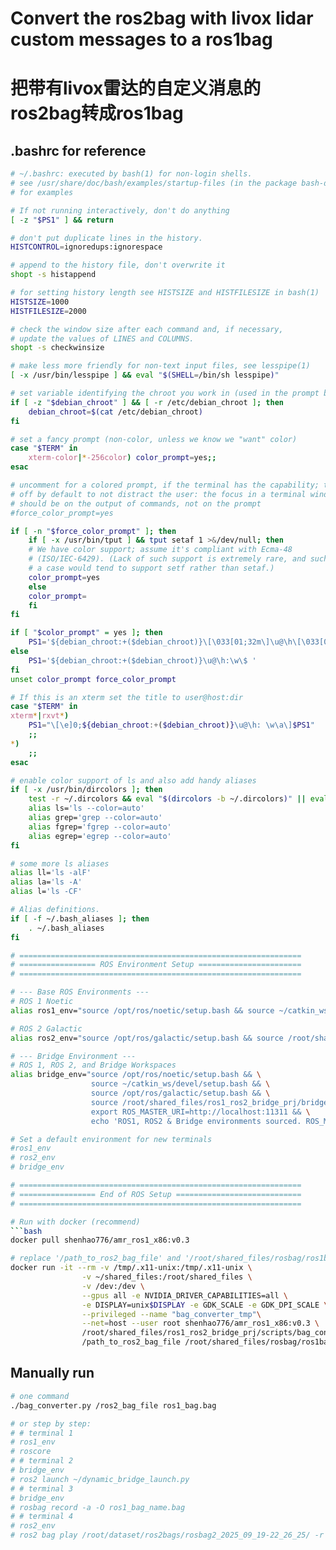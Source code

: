 # Convert the ros2bag with livox lidar custom messages to a ros1bag
# 把带有livox雷达的自定义消息的ros2bag转成ros1bag

## .bashrc for reference
```bash
# ~/.bashrc: executed by bash(1) for non-login shells.
# see /usr/share/doc/bash/examples/startup-files (in the package bash-doc)
# for examples

# If not running interactively, don't do anything
[ -z "$PS1" ] && return

# don't put duplicate lines in the history.
HISTCONTROL=ignoredups:ignorespace

# append to the history file, don't overwrite it
shopt -s histappend

# for setting history length see HISTSIZE and HISTFILESIZE in bash(1)
HISTSIZE=1000
HISTFILESIZE=2000

# check the window size after each command and, if necessary,
# update the values of LINES and COLUMNS.
shopt -s checkwinsize

# make less more friendly for non-text input files, see lesspipe(1)
[ -x /usr/bin/lesspipe ] && eval "$(SHELL=/bin/sh lesspipe)"

# set variable identifying the chroot you work in (used in the prompt below)
if [ -z "$debian_chroot" ] && [ -r /etc/debian_chroot ]; then
    debian_chroot=$(cat /etc/debian_chroot)
fi

# set a fancy prompt (non-color, unless we know we "want" color)
case "$TERM" in
    xterm-color|*-256color) color_prompt=yes;;
esac

# uncomment for a colored prompt, if the terminal has the capability; turned
# off by default to not distract the user: the focus in a terminal window
# should be on the output of commands, not on the prompt
#force_color_prompt=yes

if [ -n "$force_color_prompt" ]; then
    if [ -x /usr/bin/tput ] && tput setaf 1 >&/dev/null; then
	# We have color support; assume it's compliant with Ecma-48
	# (ISO/IEC-6429). (Lack of such support is extremely rare, and such
	# a case would tend to support setf rather than setaf.)
	color_prompt=yes
    else
	color_prompt=
    fi
fi

if [ "$color_prompt" = yes ]; then
    PS1='${debian_chroot:+($debian_chroot)}\[\033[01;32m\]\u@\h\[\033[00m\]:\[\033[01;34m\]\w\[\033[00m\]\$ '
else
    PS1='${debian_chroot:+($debian_chroot)}\u@\h:\w\$ '
fi
unset color_prompt force_color_prompt

# If this is an xterm set the title to user@host:dir
case "$TERM" in
xterm*|rxvt*)
    PS1="\[\e]0;${debian_chroot:+($debian_chroot)}\u@\h: \w\a\]$PS1"
    ;;
*)
    ;;
esac

# enable color support of ls and also add handy aliases
if [ -x /usr/bin/dircolors ]; then
    test -r ~/.dircolors && eval "$(dircolors -b ~/.dircolors)" || eval "$(dircolors -b)"
    alias ls='ls --color=auto'
    alias grep='grep --color=auto'
    alias fgrep='fgrep --color=auto'
    alias egrep='egrep --color=auto'
fi

# some more ls aliases
alias ll='ls -alF'
alias la='ls -A'
alias l='ls -CF'

# Alias definitions.
if [ -f ~/.bash_aliases ]; then
    . ~/.bash_aliases
fi

# ===============================================================
# ================= ROS Environment Setup =======================
# ===============================================================

# --- Base ROS Environments ---
# ROS 1 Noetic
alias ros1_env="source /opt/ros/noetic/setup.bash && source ~/catkin_ws/devel/setup.bash && echo 'ROS 1 Noetic environment sourced.'"

# ROS 2 Galactic
alias ros2_env="source /opt/ros/galactic/setup.bash && source /root/shared_files/ros1_ros2_bridge_prj/bridge_ws/install/local_setup.bash && echo 'ROS 2 Galactic environment sourced.'"

# --- Bridge Environment ---
# ROS 1, ROS 2, and Bridge Workspaces
alias bridge_env="source /opt/ros/noetic/setup.bash && \
		          source ~/catkin_ws/devel/setup.bash && \
                  source /opt/ros/galactic/setup.bash && \
                  source /root/shared_files/ros1_ros2_bridge_prj/bridge_ws/install/local_setup.bash && \
                  export ROS_MASTER_URI=http://localhost:11311 && \
                  echo 'ROS1, ROS2 & Bridge environments sourced. ROS_MASTER_URI is set.'"

# Set a default environment for new terminals
#ros1_env
# ros2_env
# bridge_env

# ===============================================================
# ================= End of ROS Setup ============================
# ===============================================================

# Run with docker (recommend)
```bash
docker pull shenhao776/amr_ros1_x86:v0.3

# replace '/path_to_ros2_bag_file' and '/root/shared_files/rosbag/ros1bag/lvio_bag/bag_name.bag'
docker run -it --rm -v /tmp/.x11-unix:/tmp/.x11-unix \
                -v ~/shared_files:/root/shared_files \
                -v /dev:/dev \
                --gpus all -e NVIDIA_DRIVER_CAPABILITIES=all \
                -e DISPLAY=unix$DISPLAY -e GDK_SCALE -e GDK_DPI_SCALE \
                --privileged --name "bag_converter_tmp"\
                --net=host --user root shenhao776/amr_ros1_x86:v0.3 \
                /root/shared_files/ros1_ros2_bridge_prj/scripts/bag_converter.py \
                /path_to_ros2_bag_file /root/shared_files/rosbag/ros1bag/lvio_bag/bag_name.bag
```

## Manually run
```bash
# one command 
./bag_converter.py /ros2_bag_file ros1_bag.bag

# or step by step: 
# # terminal 1
# ros1_env
# roscore
# # terminal 2
# bridge_env
# ros2 launch ~/dynamic_bridge_launch.py
# # terminal 3
# bridge_env
# rosbag record -a -O ros1_bag_name.bag
# # terminal 4
# ros2_env
# ros2 bag play /root/dataset/ros2bags/rosbag2_2025_09_19-22_26_25/ -r 0.5 --read-ahead-queue-size 2000
```